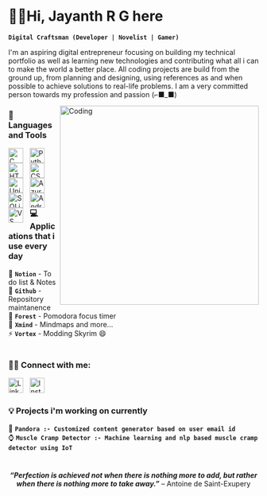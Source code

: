 <!-- ![MasterHead](https://images.hdqwalls.com/download/eat-sleep-code-repeat-er-1600x900.jpg) -->
# 🏂🏻Hi, Jayanth R G here
**`Digital Craftsman (Developer | Novelist | Gamer)`**

<p align="left">
I'm an aspiring digital entrepreneur focusing on building my technical portfolio as well as learning new technologies and contributing what all i can to make the world a better place. All coding projects are build from the ground up, from planning and designing, using references as and when possible to achieve solutions to real-life problems. I am a very committed person towards my profession and passion (⌐■_■)
</p>

<p>
    <img align="right" alt="Coding" width="400" src="https://steamuserimages-a.akamaihd.net/ugc/1631947648964785474/81CBA15178466DD47195A239232202E78987B714/?imw=637&imh=358&ima=fit&impolicy=Letterbox&imcolor=%23000000&letterbox=true">
</p>


### 🧰 Languages and Tools

<a href="https://www.youtube.com/watch?v=87SH2Cn0s9A">
    <img align="left" alt="C" width="30px" style="padding-right:10px;" src="https://cdn.jsdelivr.net/gh/devicons/devicon/icons/c/c-original.svg"/></a>
<a href="https://www.youtube.com/watch?v=_uQrJ0TkZlc&t=1s">
    <img align="left" alt="Python" width="30px" style="padding-right:10px;" src="https://cdn.jsdelivr.net/gh/devicons/devicon/icons/python/python-original.svg"/></a>
<a href="https://www.youtube.com/watch?v=kUMe1FH4CHE">
    <img align="left" alt="HTML" width="30px" style="padding-right:10px;" src="https://cdn.jsdelivr.net/gh/devicons/devicon/icons/html5/html5-original.svg"/></a>
<a href="https://www.youtube.com/watch?v=OXGznpKZ_sA">
    <img align="left" alt="CSS" width="30px" style="padding-right:10px;" src="https://cdn.jsdelivr.net/gh/devicons/devicon/icons/css3/css3-original.svg"/></a>
<a href="https://www.youtube.com/watch?v=8c1BL5b47kg">
    <img align="left" alt="Unix" width="30px" style="padding-right:10px;" src="https://cdn.jsdelivr.net/gh/devicons/devicon/icons/unix/unix-original.svg"/></a>
<a href="https://learn.microsoft.com/en-in/training/paths/az-900-describe-cloud-concepts/">
    <img align="left" alt="Azure" width="30px" style="padding-right:10px;" src="https://cdn.jsdelivr.net/gh/devicons/devicon/icons/azure/azure-original.svg"/></a>
<a href="https://www.youtube.com/watch?v=byHcYRpMgI4">
    <img align="left" alt="SQLite" width="30px" style="padding-right:10px;" src="https://cdn.jsdelivr.net/gh/devicons/devicon/icons/sqlite/sqlite-original.svg"/></a>
<a href="https://developer.android.com/courses/android-basics-compose/course"> 
    <img align="left" alt="Android Studio" width="30px" style="padding-right:10px;" src="https://cdn.jsdelivr.net/gh/devicons/devicon/icons/androidstudio/androidstudio-original.svg"/></a>
<a href="https://code.visualstudio.com/docs/introvideos/basics">
    <img align="left" alt="VS Code" width="30px" style="padding-right:10px;" src="https://cdn.jsdelivr.net/gh/devicons/devicon/icons/vscode/vscode-original.svg"/></a><br>
<br>

#
### 💻 Applications that i use every day

🔭  **`Notion`**    -  To do list & Notes <br>
🤔  **`Github`**    -  Repository maintanence <br>
🌱  **`Forest`**    -  Pomodora focus timer <br>
💬  **`Xmind`**     -  Mindmaps and more... <br>
⚡  **`Vortex`**    -  Modding Skyrim 😄 <br>

#
### 🐱‍👤 Connect with me:

<a href="https://www.linkedin.com/in/jayanth-rg-350a76179/">
    <img align="left" alt="Linkedin" width="30px" style="padding-right:10px;" src="https://cdn.jsdelivr.net/gh/devicons/devicon/icons/linkedin/linkedin-original.svg"/></a>
<a href="https://www.instagram.com/jayanth_r_g/">
    <img align="left" alt="Instagram" width="30px" style="padding-right:10px;" src="https://cdn-icons-png.flaticon.com/512/174/174855.png"/></a>
<br>

#
### 💡 Projects i'm working on currently

🥽 **`Pandora :- Customized content generator based on user email id`**<br>
⌚ **`Muscle Cramp Detector :- Machine learning and nlp based muscle cramp detector using IoT`** 

#
<p align="center"><i><b>“Perfection is achieved not when there is nothing more to add, but rather when there is nothing more to take away.”</i></b> – Antoine de Saint-Exupery</p>

